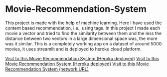 # Movie-Recommendation-System
This project is made with the help of machine learning. Here I have used the content based recommendation, i.e., using tags.
In this project I made each movie a vector and tried to find the similarity between them and the less the distance between two vectors in a large dimensional space was, the more was it similar.
This is a completely working app on a dataset of around 5000 movies, it uses streamlit and is deployed to heroku cloud platform.


<a href="https://movie-recommending-by-anushka.herokuapp.com/">Visit to this Movie Recommendation System (Heroku deployed)</a>
<a href="https://movie-recommender-by-anushka.herokuapp.com/">Visit to this Movie Recommendation System (Heroku deployed)</a>
  <a href="http://192.168.29.150:8501">Visit to this Movie Recommendation System (network URL)</a>
